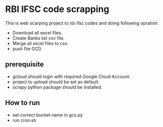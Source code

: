 # RBI IFSC code scrapping
This is web scarping project to rbi ifsc codes  and doing following opration.
* Download all excel files.
* Create Banks list csv  file.
* Merge all excel files to csv.
* push file GCD.

## prerequisite 
* gcloud should login with required Google Cloud Account.
* project to upload should be set as default.
* scrapy python package should be installed.

## How to run
* set correct bucket name in gcs.py
* run cron.sh 
